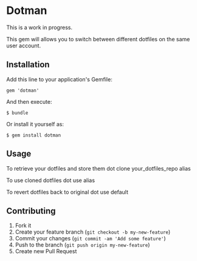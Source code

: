 # Dotman

This is a work in progress.

This gem will allows you to switch between different dotfiles on the same user account.

## Installation

Add this line to your application's Gemfile:

    gem 'dotman'

And then execute:

    $ bundle

Or install it yourself as:

    $ gem install dotman

## Usage

To retrieve your dotfiles and store them
dot clone your\_dotfiles\_repo alias

To use cloned dotfiles
dot use alias

To revert dotfiles back to original
dot use default

## Contributing

1. Fork it
2. Create your feature branch (`git checkout -b my-new-feature`)
3. Commit your changes (`git commit -am 'Add some feature'`)
4. Push to the branch (`git push origin my-new-feature`)
5. Create new Pull Request
